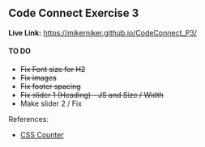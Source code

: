## Code Connect Exercise 3

**Live Link:**
https://mikerniker.github.io/CodeConnect_P3/


#### TO DO
- ~~Fix Font size for H2~~
- ~~Fix images~~
- ~~Fix footer spacing~~
- ~~Fix slider 1 (Heading) - JS and Size / Width~~
- Make slider 2 / Fix


References:
- [CSS Counter](https://www.w3schools.com/css/css_counters.asp)


